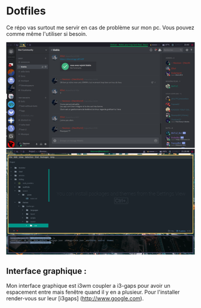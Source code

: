 # Dotfiles

Ce répo vas surtout me servir en cas de problème sur mon pc.
Vous pouvez comme même l'utiliser si besoin.

![Mon écrant](./screen/i3_screen.png)
![Mon écrant en dev](./screen/i3_screen_dev.png)



## Interface graphique :

Mon interface graphique est i3wm coupler a i3-gaps pour avoir un espacement entre mais fenêtre quand il y en a plusieur.
Pour l'installer render-vous sur leur [i3gaps] (http://www.google.com).